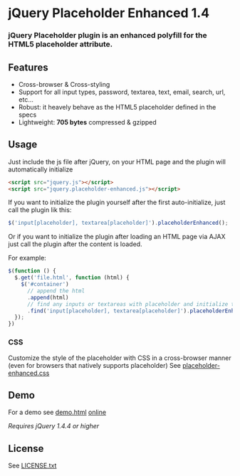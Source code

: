 # jQuery Placeholder Enhanced 1.4

### jQuery Placeholder plugin is an enhanced polyfill for the HTML5 placeholder attribute.

## Features

- Cross-browser & Cross-styling
- Support for all input types, password, textarea, text, email, search, url, etc...
- Robust: it heavely behave as the HTML5 placeholder defined in the specs
- Lightweight: **705 bytes** compressed & gzipped

## Usage

Just include the js file after jQuery, on your HTML page and the plugin will automatically initialize

```html
<script src="jquery.js"></script>
<script src="jquery.placeholder-enhanced.js"></script>
```

If you want to initialize the plugin yourself after the first auto-initialize, just call the plugin lik this:

```javascript
$('input[placeholder], textarea[placeholder]').placeholderEnhanced();
```

Or if you want to initialize the plugin after loading an HTML page via AJAX just call the plugin after the content is loaded.

For example:
```javascript
$(function () {
  $.get('file.html', function (html) {
    $('#container')
      // append the html
      .append(html)
      // find any inputs or textareas with placeholder and initialize the plugin
      .find('input[placeholder], textarea[placeholder]').placeholderEnhanced();
  });
})
```

### CSS
Customize the style of the placeholder with CSS in a cross-browser manner (even for browsers that natively supports placeholder)
See [placeholder-enhanced.css](https://github.com/dciccale/placeholder-enhanced/blob/master/css/placeholder-enhanced.css)

## Demo
For a demo see [demo.html](https://github.com/dciccale/placeholder-enhanced/blob/master/demo.html) [online](http://dciccale.github.com/placeholder-enhanced/)

*Requires jQuery 1.4.4 or higher*

## License
See [LICENSE.txt](https://raw.github.com/dciccale/placeholder-enhanced/master/LICENSE.txt)
